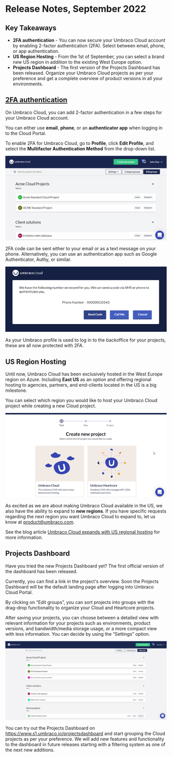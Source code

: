 # Release Notes, September 2022

## Key Takeaways

* **2FA authentication** - You can now secure your Umbraco Cloud account by enabling 2-factor authentication (2FA). Select between email, phone, or app authentication.
* **US Region Hosting** - From the 1st of September, you can select a brand new US region in addition to the existing West Europe option.
* **Projects Dashboard** - The first version of the Projects Dashboard has been released. Organize your Umbraco Cloud projects as per your preference and get a complete overview of product versions in all your environments.

## [2FA authentication](../set-up/2-factor-authentication-on-cloud.md)

On Umbraco Cloud, you can add 2-factor authentication in a few steps for your Umbraco Cloud account.

You can either use **email**, **phone**, or an **authenticator app** when logging in to the Cloud Portal.

To enable 2FA for Umbraco Cloud, go to **Profile**, click **Edit Profile**, and select the **Multifactor Authentication Method** from the drop-down list.

![2FA-Registration](images/2FA-Registration.gif)

2FA code can be sent either to your email or as a text message on your phone. Alternatively, you can use an authentication app such as Google Authenticator, Authy, or similar.

![Phone-auth](../set-up/images/Phone-auth.png)

As your Umbraco profile is used to log in to the backoffice for your projects, these are all now protected with 2FA.

## US Region Hosting

Until now, Umbraco Cloud has been exclusively hosted in the West Europe region on Azure. Including **East US** as an option and offering regional hosting to agencies, partners, and end-clients located in the US is a big milestone.

You can select which region you would like to host your Umbraco Cloud project while creating a new Cloud project.

![USRegionRegistration](images/USRegionRegistration.gif)

As excited as we are about making Umbraco Cloud available in the US, we also have the ability to expand to **new regions**. If you have specific requests regarding the next region you want Umbraco Cloud to expand to, let us know at product@umbraco.com.

See the blog article [Umbraco Cloud expands with US regional hosting](https://umbraco.com/blog/umbraco-cloud-expands-with-us-regional-hosting/) for more information.

## Projects Dashboard

Have you tried the new Projects Dashboard yet? The first official version of the dashboard has been released.

Currently, you can find a link in the project's overview.
Soon the Projects Dashboard will be the default landing page after logging into Umbraco Cloud Portal.

By clicking on “Edit groups”, you can sort projects into groups with the drag-drop functionality to organize your Cloud and Heartcore projects.

After saving your projects, you can choose between a detailed view with relevant information for your projects such as environments, product versions, and bandwidth/media storage usage, or a more compact view with less information. You can decide by using the “Settings” option.

![ProjectsDashboardV1](images/ProjectsDashboardV1.gif)

You can try out the Projects Dashboard on https://www.s1.umbraco.io/projectsdashboard and start grouping the Cloud projects as per your preference. We will add new features and functionality to the dashboard in future releases starting with a filtering system as one of the next new additions.

